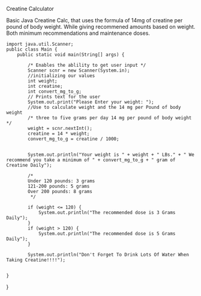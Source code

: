 Creatine Calculator


Basic Java Creatine Calc, that uses the formula of 14mg of creatine per pound of body weight. While giving recommened amounts based on weight. Both minimum recommendations and maintenance doses.


    import java.util.Scanner;
    public class Main {
        public static void main(String[] args) {

            /* Enables the ablility to get user input */
            Scanner scnr = new Scanner(System.in);
            //initializing our values
            int weight;
            int creatine;
            int convert_mg_to_g;
            // Prints text for the user
            System.out.print("Please Enter your weight: ");
            //Use to calculate weight and the 14 mg per Pound of body weight
            /* three to five grams per day 14 mg per pound of body weight  */
            weight = scnr.nextInt();
            creatine = 14 * weight;
            convert_mg_to_g = creatine / 1000;
    
    
            System.out.println("Your weight is " + weight + " LBs." + " We recommend you take a minimum of " + convert_mg_to_g + " gram of Creatine Daily");
    
            /*
            Under 120 pounds: 3 grams
            121-200 pounds: 5 grams
            Over 200 pounds: 8 grams
             */
    
            if (weight <= 120) {
                System.out.println("The recommended dose is 3 Grams Daily");
            }
            if (weight > 120) {
                System.out.println("The recommended dose is 5 Grams Daily");
            }
    
            System.out.println("Don't Forget To Drink Lots Of Water When Taking Creatine!!!!");


    }
  }  



